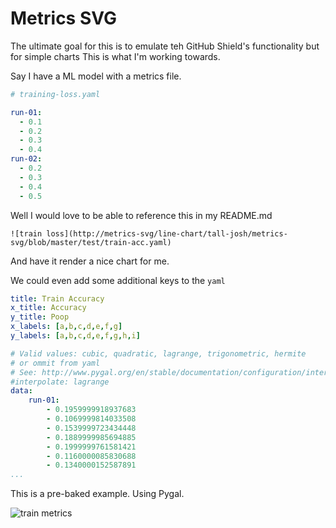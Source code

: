 # Metrics SVG

The ultimate goal for this is to emulate teh GitHub Shield's functionality 
but for simple charts This is what I'm working towards.

Say I have a ML model with a metrics file.

```yaml
# training-loss.yaml

run-01:
  - 0.1
  - 0.2
  - 0.3
  - 0.4
run-02:
  - 0.2
  - 0.3
  - 0.4
  - 0.5
```

Well I would love to be able to reference this in my README.md

```
![train loss](http://metrics-svg/line-chart/tall-josh/metrics-svg/blob/master/test/train-acc.yaml)
```

And have it render a nice chart for me.

We could even add some additional keys to the `yaml`

```yaml
title: Train Accuracy
x_title: Accuracy
y_title: Poop
x_labels: [a,b,c,d,e,f,g]
y_labels: [a,b,c,d,e,f,g,h,i]

# Valid values: cubic, quadratic, lagrange, trigonometric, hermite
# or ommit from yaml
# See: http://www.pygal.org/en/stable/documentation/configuration/interpolations.html
#interpolate: lagrange
data:
    run-01:
        - 0.1959999918937683
        - 0.1069999814033508
        - 0.1539999723434448
        - 0.1889999985694885
        - 0.1999999761581421
        - 0.1160000085830688
        - 0.1340000152587891
...
```

This is a pre-baked example. Using Pygal. 

![train metrics](https://k3l1upy16j.execute-api.ap-southeast-2.amazonaws.com/dev/line-chart/tall-josh/metrics-svg/master/test/train-acc_run-04.yaml)
